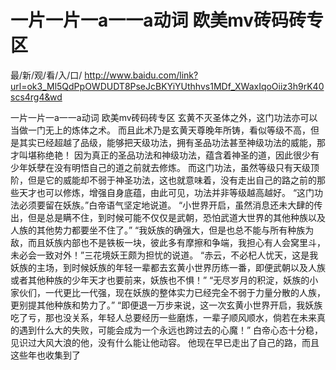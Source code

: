 # 一片一片一a一一a动词 欧美mv砖码砖专区

最/新/观/看/入/口/ http://www.baidu.com/link?url=ok3_Ml5QdPpOWDUDT8PseJcBKYiYUthhvs1MDf_XWaxIqoOiiz3h9rK40scs4rg4&wd

一片一片一a一一a动词 欧美mv砖码砖专区
玄黄不灭圣体之外，这门功法亦可以当做一门无上的炼体之术。
    而且此术乃是玄黄天尊晚年所铸，看似等级不高，但是其实已经超越了品级，能够把天级功法，拥有圣品功法甚至神级功法的威能，那才叫堪称绝艳！
    因为真正的圣品功法和神级功法，蕴含着神圣的道，因此很少有少年妖孽在没有明悟自己的道之前就去修炼。
    而这门功法，虽然等级只有天级顶阶，但是它的威能却不弱于神圣功法，这也就意味着，没有走出自己的路之前的那些天才也可以修炼，增强自身底蕴，由此可见，功法并非等级越高越好。
    “这门功法必须要留在妖族。”白帝语气坚定地说道。
    “小世界开启，虽然消息还未大肆的传出，但是总是瞒不住，到时候可能不仅仅是武朝，恐怕武道大世界的其他种族以及人族的其他势力都要坐不住了。”
    “我妖族的确强大，但是也总不能与所有种族为敌，而且妖族内部也不是铁板一块，彼此多有摩擦和争端，我担心有人会窝里斗，未必会一致对外！”三花境妖王颇为担忧的说道。
    “赤云，不必杞人忧天，这是我妖族的主场，到时候妖族的年轻一辈都去玄黄小世界历练一番，即便武朝以及人族或者其他种族的少年天才也要前来，妖族也不惧！”
    “无尽岁月的积淀，妖族的小家伙们，一代更比一代强，现在妖族的整体实力已经完全不弱于力量分散的人族，更别提其他种族和势力了。”
    “即便退一万步来说，这一次玄黄小世界开启，我妖族吃了亏，那也没关系，年轻人总要经历一些磨炼，一辈子顺风顺水，倘若在未来真的遇到什么大的失败，可能会成为一个永远也跨过去的心魔！”
    白帝心态十分稳，见识过大风大浪的他，没有什么能让他动容。
    他现在早已走出了自己的路，而且这些年也收集到了
